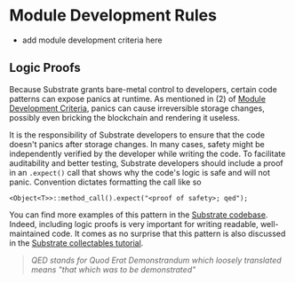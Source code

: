 # Module Development Rules

* add module development criteria here

## Logic Proofs <a name = "qed"></a>

Because Substrate grants bare-metal control to developers, certain code patterns can expose panics at runtime. As mentioned in (2) of [Module Development Criteria](#criteria), panics can cause irreversible storage changes, possibly even bricking the blockchain and rendering it useless. 

It is the responsibility of Substrate developers to ensure that the code doesn't panics after storage changes. In many cases, safety might be independently verified by the developer while writing the code. To facilitate auditability and better testing, Substrate developers should include a proof in an `.expect()` call that shows why the code's logic is safe and will not panic. Convention dictates formatting the call like so

```rust, ignore
<Object<T>>::method_call().expect("<proof of safety>; qed");
```

You can find more examples of this pattern in the [Substrate codebase](https://github.com/paritytech/substrate/search?q=expect). Indeed, including logic proofs is very important for writing readable, well-maintained code. It comes as no surprise that this pattern is also discussed in the [Substrate collectables tutorial](https://shawntabrizi.com/substrate-collectables-workshop/#/3/buying-a-kitty?id=remember-quotverify-first-write-lastquot).

> *QED stands for Quod Erat Demonstrandum which loosely translated means "that which was to be demonstrated"*